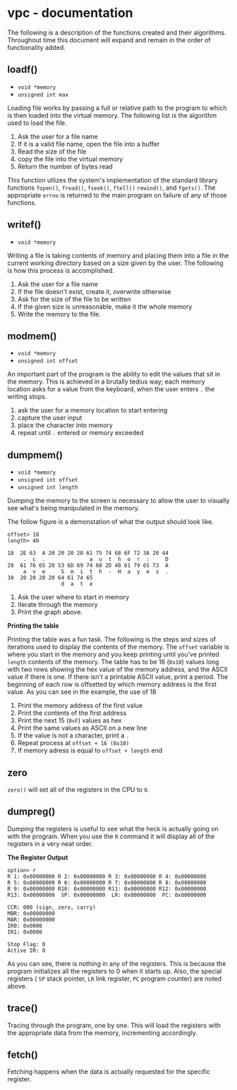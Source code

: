 # vpc - documentation

The following is a description of the functions created and their
algorithms. Throughout time this document will expand and remain in the
order of functionality added.

## loadf()

* `void *memory`
* `unsigned int max`

Loading file works by passing a full or relative path to the program
to which is then loaded into the virtual memory. The following list is
the algorithm used to load the file.

1. Ask the user for a file name
2. If it is a valid file name, open the file into a buffer
3. Read the size of the file
4. copy the file into the virtual memory
5. Return the number of bytes read

This function utlizes the system's implementation of the standard
library functions `fopen()`, `fread()`, `fseek()`, `ftell()`
 `rewind()`, and  `fgets()`. The appropriate `errno` is returned
to the main program on failure of any of those functions. 

## writef()

* `void *memory`

Writing a file is taking contents of memory and placing them into a
file in the current working directory based on a size given by the
user. The following is how this process is accomplished.

1. Ask the user for a file name
2. If the file doesn't exist, create it, overwrite otherwise
3. Ask for the size of the file to be written
4. If the given size is unreasonable, make it the whole memory
5. Write the memory to the file.

## modmem()

* `void *memory`
* `unsigned int offset`

An important part of the program is the ability to edit the values
that sit in the memory. This is achieved in a brutally tedius way;
each memory location asks for a value from the keyboard, when the
user enters `.` the writing stops.

1. ask the user for a memory location to start entering
2. capture the user input
3. place the character into memory
4. repeat until `.` entered or memory exceeded

## dumpmem()

* `void *memory`
* `unsigned int offset`
* `unsigned int length`

Dumping the memory to the screen is necessary to allow the user to
visually see what's being manipulated in the memory.

The follow figure is a demonstation of what the output should look like.

    offset> 18
    length> 40
    
    18  2E 63  A 20 20 20 20 61 75 74 68 6F 72 3A 20 44 
         .  c  .              a  u  t  h  o  r  :     D 
    28  61 76 65 20 53 6D 69 74 68 2D 48 61 79 65 73  A 
         a  v  e     S  m  i  t  h  -  H  a  y  e  s  . 
    38  20 20 20 20 64 61 74 65 
                     d  a  t  e

1. Ask the user where to start in memory
2. Iterate through the memory 
3. Print the graph above.

**Printing the table**

Printing the table was a fun task. The following is the steps and
sizes of iterations used to display the contents of the memory. The
 `offset` variable is where you start in the memory and you keep
printing until you've printed `length` contents of the memory. The
table has to be 16 (`0x10`) values long with two rows showing the
hex value of the memory address, and the ASCII value if there is one.
If there isn't a printable ASCII value, print a period. The beginning
of each row is offsetted by which memory address is the first value. As
you can see in the example, the use of 18

1. Print the memory address of the first value
2. Print the contents of the first address
3. Print the next 15 (`0xF`) values as hex
4. Print the same values as ASCII on a new line
5. If the value is not a character, print a `.`
6. Repeat process at `offset + 16 (0x10)`
7. If memory adress is equal to `offset + length` end

## zero

 `zero()` will set all of the registers in the CPU to `0`.

## dumpreg()

Dumping the registers is useful to see what the heck is actually going
on with the program. When you use the `R` command it will display all
of the registers in a very neat order.

**The Register Output**

    option> r
    R 1: 0x00000000 R 2: 0x00000000 R 3: 0x00000000 R 4: 0x00000000 
    R 5: 0x00000000 R 6: 0x00000000 R 7: 0x00000000 R 8: 0x00000000 
    R 9: 0x00000000 R10: 0x00000000 R11: 0x00000000 R12: 0x00000000 
    R13: 0x00000000  SP: 0x00000000  LR: 0x00000000  PC: 0x00000000
    
    CCR: 000 (sign, zero, carry)
    MBR: 0x00000000
    MAR: 0x00000000
    IR0: 0x0000
    IR1: 0x0000
    
    Stop Flag: 0
    Active IR: 0

As you can see, there is nothing in any of the registers. This is
because the program initializes all the registers to 0 when it starts
up. Also, the special registers ( `SP` stack pointer, `LR` link
register, `PC` program counter) are noted above.

## trace()

Tracing through the program, one by one. This will load the registers
with the appropriate data from the memory, incrementing accordingly.

## fetch()

Fetching happens when the data is actually requested for the specific
register.
